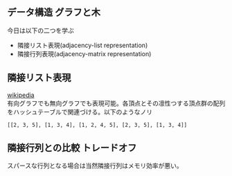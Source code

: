 ## データ構造 グラフと木
今日は以下の二つを学ぶ
- 隣接リスト表現(adjacency-list representation)
- 隣接行列表現(adjacency-matrix representation)

## 隣接リスト表現
[wikipedia](https://ja.wikipedia.org/wiki/%E9%9A%A3%E6%8E%A5%E3%83%AA%E3%82%B9%E3%83%88)  
有向グラフでも無向グラフでも表現可能。各頂点とその凛性つする頂点群の配列をハッシュテーブルで関連づける。以下のようなノリ
```
[[2, 3, 5], [1, 3, 4], [1, 2, 4, 5], [2, 3, 5], [1, 3, 4]]
```

## 隣接行列との比較 トレードオフ
スパースな行列となる場合は当然隣接行列はメモリ効率が悪い。
